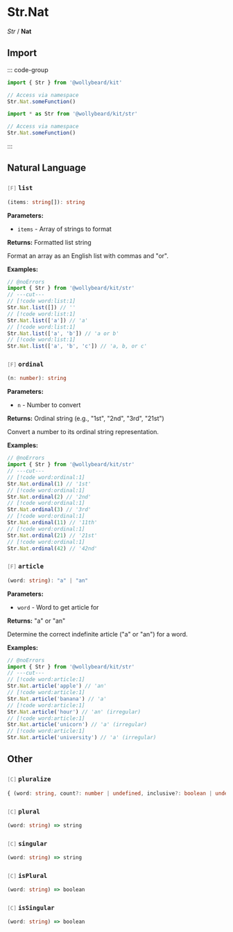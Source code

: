 # Str.Nat

_Str_ / **Nat**

## Import

::: code-group

```typescript [Namespace]
import { Str } from '@wollybeard/kit'

// Access via namespace
Str.Nat.someFunction()
```

```typescript [Barrel]
import * as Str from '@wollybeard/kit/str'

// Access via namespace
Str.Nat.someFunction()
```

:::

## Natural Language

### <span style="opacity: 0.6; font-weight: normal; font-size: 0.85em;">`[F]`</span> `list`

```typescript
(items: string[]): string
```

<SourceLink href="https://github.com/jasonkuhrt/kit/blob/main/./src/domains/str/nat/nat.ts#L23" />

**Parameters:**

- `items` - Array of strings to format

**Returns:** Formatted list string

Format an array as an English list with commas and "or".

**Examples:**

```typescript twoslash
// @noErrors
import { Str } from '@wollybeard/kit/str'
// ---cut---
// [!code word:list:1]
Str.Nat.list([]) // ''
// [!code word:list:1]
Str.Nat.list(['a']) // 'a'
// [!code word:list:1]
Str.Nat.list(['a', 'b']) // 'a or b'
// [!code word:list:1]
Str.Nat.list(['a', 'b', 'c']) // 'a, b, or c'
```

### <span style="opacity: 0.6; font-weight: normal; font-size: 0.85em;">`[F]`</span> `ordinal`

```typescript
(n: number): string
```

<SourceLink href="https://github.com/jasonkuhrt/kit/blob/main/./src/domains/str/nat/nat.ts#L45" />

**Parameters:**

- `n` - Number to convert

**Returns:** Ordinal string (e.g., "1st", "2nd", "3rd", "21st")

Convert a number to its ordinal string representation.

**Examples:**

```typescript twoslash
// @noErrors
import { Str } from '@wollybeard/kit/str'
// ---cut---
// [!code word:ordinal:1]
Str.Nat.ordinal(1) // '1st'
// [!code word:ordinal:1]
Str.Nat.ordinal(2) // '2nd'
// [!code word:ordinal:1]
Str.Nat.ordinal(3) // '3rd'
// [!code word:ordinal:1]
Str.Nat.ordinal(11) // '11th'
// [!code word:ordinal:1]
Str.Nat.ordinal(21) // '21st'
// [!code word:ordinal:1]
Str.Nat.ordinal(42) // '42nd'
```

### <span style="opacity: 0.6; font-weight: normal; font-size: 0.85em;">`[F]`</span> `article`

```typescript
(word: string): "a" | "an"
```

<SourceLink href="https://github.com/jasonkuhrt/kit/blob/main/./src/domains/str/nat/nat.ts#L209" />

**Parameters:**

- `word` - Word to get article for

**Returns:** "a" or "an"

Determine the correct indefinite article ("a" or "an") for a word.

**Examples:**

```typescript twoslash
// @noErrors
import { Str } from '@wollybeard/kit/str'
// ---cut---
// [!code word:article:1]
Str.Nat.article('apple') // 'an'
// [!code word:article:1]
Str.Nat.article('banana') // 'a'
// [!code word:article:1]
Str.Nat.article('hour') // 'an' (irregular)
// [!code word:article:1]
Str.Nat.article('unicorn') // 'a' (irregular)
// [!code word:article:1]
Str.Nat.article('university') // 'a' (irregular)
```

## Other

### <span style="opacity: 0.6; font-weight: normal; font-size: 0.85em;">`[C]`</span> `pluralize`

```typescript
{ (word: string, count?: number | undefined, inclusive?: boolean | undefined): string; plural(word: string): string; singular(word: string): string; addPluralRule(rule: Rule, replacement: string): void; addSingularRule(rule: Rule, replacement: string): void; addIrregularRule(single: string, plural: string): void; addUncountableRule(rule: Rule): void; isPlural(word: string): boolean; isSingular(word: string): boolean; }
```

<SourceLink href="https://github.com/jasonkuhrt/kit/blob/main/./src/domains/str/nat/nat.ts#L4" />

### <span style="opacity: 0.6; font-weight: normal; font-size: 0.85em;">`[C]`</span> `plural`

```typescript
(word: string) => string
```

<SourceLink href="https://github.com/jasonkuhrt/kit/blob/main/./src/domains/str/nat/nat.ts#L5" />

### <span style="opacity: 0.6; font-weight: normal; font-size: 0.85em;">`[C]`</span> `singular`

```typescript
(word: string) => string
```

<SourceLink href="https://github.com/jasonkuhrt/kit/blob/main/./src/domains/str/nat/nat.ts#L6" />

### <span style="opacity: 0.6; font-weight: normal; font-size: 0.85em;">`[C]`</span> `isPlural`

```typescript
(word: string) => boolean
```

<SourceLink href="https://github.com/jasonkuhrt/kit/blob/main/./src/domains/str/nat/nat.ts#L7" />

### <span style="opacity: 0.6; font-weight: normal; font-size: 0.85em;">`[C]`</span> `isSingular`

```typescript
(word: string) => boolean
```

<SourceLink href="https://github.com/jasonkuhrt/kit/blob/main/./src/domains/str/nat/nat.ts#L8" />
